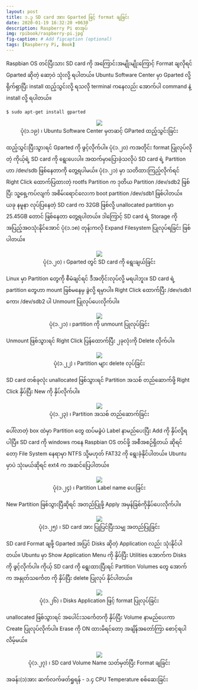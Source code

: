 ```yaml
---
layout: post
title: ၁.၃ SD card အား Gparted ဖြင့် format ချခြင်း
date: 2020-01-19 16:32:20 +0630
description: Raspberry Pi စာအုပ်
img: rpibook/raspberry-pi.jpg
fig-caption: # Add figcaption (optional)
tags: [Raspberry Pi, Book]
---
```

Raspbian OS တင်ပြီးသား SD card ကို အကြောင်းအမျိုးမျိုးကြောင့် Format ချလိုရင် Gparted ဆိုတဲ့ ဆော့ဝဲ သုံးလို့ ရပါတယ်။ Ubuntu Software Center မှာ Gparted လို့ ရိုက်ရှာပြီး install ထည့်သွင်းလို့ ရသလို terminal ကနေလည်း အောက်ပါ command နဲ့ install လို့ ရပါတယ်။

`$ sudo apt-get install gparted`

<p align="center">
<img src="/assets/img/rpibook/gparted1.png">
<br>
<a>ပုံ(၁.၁၉) ၊ Ubuntu Software Center မှတဆင့် GParted ထည့်သွင်းခြင်း</a>
</p>

ထည့်သွင်းပြီးသွားရင် Gparted ကို ဖွင့်လိုက်ပါ။ ပုံ(၁.၂၀) ကအတိုင်း format ပြုလုပ်လိုတဲ့ ကိုယ့်ရဲ့ SD card ကို ရွေးပေးပါ။ အထက်မှာပြောခဲ့သလိုပဲ SD card ရဲ့ Partition ဟာ /dev/sdb ဖြစ်နေတာကို တွေ့ရပါမယ်။ ပုံ(၁.၂၁) မှာ သတိထားကြည့်လိုက်ရင် Right Click ထောက်ပြထားတဲ့ rootfs Partition က ဒုတိယ Partition /dev/sdb2 ဖြစ်ပြီး သူ့ရှေ့ကပ်လျက် အစိမ်းရောင်လေးက boot partition /dev/sdb1 ဖြစ်ပါတယ်။ ယခု နမူနာ လုပ်ပြနေတဲ့ SD card က 32GB ဖြစ်လို့ unallocated partition မှာ 25.45GB တောင် ဖြစ်နေတာ တွေ့ရပါတယ်။ ဒါကြောင့် SD card ရဲ့ Storage ကို အပြည့်အဝသုံးနိုင်အောင် ပုံ(၁.၁၈) တုန်းကလို Expand Filesystem ပြုလုပ်ရခြင်း ဖြစ်ပါတယ်။

<p align="center">
<img src="/assets/img/rpibook/gparted2.png">
<br>
<a>ပုံ(၁.၂၀) ၊ Gparted တွင် SD card ကို ရွေးချယ်ခြင်း</a>
</p>

Linux မှာ Partition တွေကို စီမံချင်ရင် ဒီအတိုင်းလုပ်လို့ မရပါဘူး။ SD card ရဲ့ partition တွေဟာ mount ဖြစ်မနေမှ ခွဲလို့ ရမှာပါ။ Right Click ထောက်ပြီး /dev/sdb1 ကော၊ /dev/sdb2 ပါ Unmount ပြုလုပ်ပေးလိုက်ပါ။ 

<p align="center">
<img src="/assets/img/rpibook/gparted3.png">
<br>
<a>ပုံ(၁.၂၁) ၊ partition ကို unmount ပြုလုပ်ခြင်း</a>
</p>

Unmount ဖြစ်သွားရင် Right Click ပြန်ထောက်ပြီး ၂ခုလုံးကို Delete လိုက်ပါ။

<p align="center">
<img src="/assets/img/rpibook/gparted4.png">
<br>
<a>ပုံ(၁.၂၂) ၊ Partition များ delete လုပ်ခြင်း</a>
</p>

SD card တစ်ခုလုံး unallocated ဖြစ်သွားရင် Partition အသစ် တည်ဆောက်ဖို့ Right Click နှိပ်ပြီး New ကို နှိပ်လိုက်ပါ။

<p align="center">
<img src="/assets/img/rpibook/gparted5.png">
<br>
<a>ပုံ(၁.၂၃) ၊ Partition အသစ် တည်ဆောက်ခြင်း</a>
</p>

ပေါ်လာတဲ့ box ထဲမှာ Partition တွေ ထပ်မခွဲပဲ Label နာမည်ပေးပြီး Add ကို နှိပ်လို့ရပါပြီ။ SD card ကို windows ကနေ Raspbian OS တင်ဖို့ အစီအစဉ်ရှိတယ် ဆိုရင်တော့ File System နေရာမှာ NTFS သို့မဟုတ် FAT32 ကို ရွေးခဲ့နိုင်ပါတယ်။ Ubuntu မှာပဲ သုံးမယ်ဆိုရင် ext4 က အဆင်ပြေပါတယ်။

<p align="center">
<img src="/assets/img/rpibook/gparted6.png">
<br>
<a>ပုံ(၁.၂၄) ၊ Partition Label name ပေးခြင်း</a>
</p>

New Partition ဖြစ်သွားပြီဆိုရင် အတည်ပြုဖို့ Apply အမှန်ခြစ်ကိုနှိပ်ပေးလိုက်ပါ။

<p align="center">
<img src="/assets/img/rpibook/gparted7.png">
<br>
<a>ပုံ(၁.၂၅) ၊ SD card အား ပြုပြင်ပြီးသမျှ အတည်ပြုခြင်း</a>
</p>

SD card Format ချဖို့ Gparted အပြင် Disks ဆိုတဲ့ Application လည်း သုံးနိုင်ပါတယ်။ Ubuntu မှာ Show Application Menu ကို နှိပ်ပြီး Utilities အောက်က Disks ကို ဖွင့်လိုက်ပါ။ ကိုယ့် SD card ကို ရွေးထားပြီးရင် Partition Volumes တွေ အောက်က အနှုတ်သင်္ကေတ ကို နှိပ်ပြီး delete ပြုလုပ် နိုင်ပါတယ်။

<p align="center">
<img src="/assets/img/rpibook/gparted8.png">
<br>
<a>ပုံ(၁.၂၆) ၊ Disks Application ဖြင့် format ပြုလုပ်ခြင်း</a>
</p>

unallocated ဖြစ်သွားရင် အပေါင်းသင်္ကေတကို နှိပ်ပြီး Volume နာမည်ပေးကာ Create ပြုလုပ်လိုက်ပါ။ Erase ကို ON ထားမိရင်တော့ အချိန်အတော်ကြာ စောင့်ရပါလိမ့်မယ်။

<p align="center">
<img src="/assets/img/rpibook/gparted9.png">
<br>
<a>ပုံ(၁.၂၇) ၊ SD card Volume Name သတ်မှတ်ပြီး Format ချခြင်း</a>
</p>

အခန်း(၁)အား ဆက်လက်ဖတ်ရှုရန် - <a style="text-decoration:none" href="https://kogyikaunghtet.com/cpu-temp/">၁.၄ CPU Temperature စစ်ဆေးခြင်း</a>
